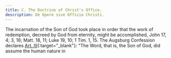 ```yaml
---
title: C. The Doctrine of Christ's Office.
description: De Opere sive Officio Christi.
---
```


The incarnation of the Son of God took place in order that the work of redemption, decreed by God from eternity, might be accomplished, John 17, 4; 3, 16; Matt. 18, 11; Luke 19, 10; 1 Tim. 1, 15. The Augsburg Confession declares [Art. III](https://thebookofconcord.org/augsburg-confession/article-iii/){:target="_blank"}: "The Word, that is, the Son of God, did assume the human nature in 